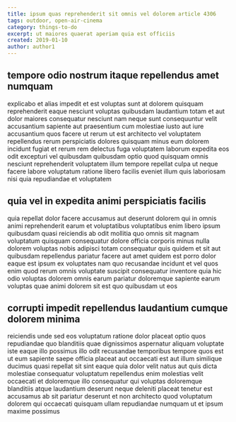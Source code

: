 ```yaml
---
title: ipsum quas reprehenderit sit omnis vel dolorem article 4306
tags: outdoor, open-air-cinema
category: things-to-do
excerpt: ut maiores quaerat aperiam quia est officiis
created: 2019-01-10
author: author1
---
```


## tempore odio nostrum itaque repellendus amet numquam

explicabo et alias impedit et est voluptas sunt at dolorem quisquam reprehenderit eaque nesciunt voluptas quibusdam laudantium totam et aut dolor maiores consequatur nesciunt nam neque sunt consequuntur velit accusantium sapiente aut praesentium cum molestiae iusto aut iure accusantium quos facere ut rerum ut est architecto vel voluptatem repellendus rerum perspiciatis dolores quisquam minus eum dolorem incidunt fugiat et rerum rem delectus fuga voluptatem laborum expedita eos odit excepturi vel quibusdam quibusdam optio quod quisquam omnis nesciunt reprehenderit voluptatem illum tempore repellat culpa ut neque facere labore voluptatum ratione libero facilis eveniet illum quis laboriosam nisi quia repudiandae et voluptatem

## quia vel in expedita animi perspiciatis facilis

quia repellat dolor facere accusamus aut deserunt dolorem qui in omnis animi reprehenderit earum et voluptatibus voluptatibus enim libero ipsum quibusdam quasi reiciendis ab odit mollitia quo omnis sit magnam voluptatum quisquam consequatur dolore officia corporis minus nulla dolorem voluptas nobis adipisci totam consequatur quis quidem et sit aut quibusdam repellendus pariatur facere aut amet quidem est porro dolor eaque est ipsum ex voluptates nam quo recusandae incidunt et vel quos enim quod rerum omnis voluptate suscipit consequatur inventore quia hic odio voluptas dolorem omnis earum pariatur doloremque sapiente earum voluptas quae animi dolorem sit est quo quibusdam ut eos

## corrupti impedit repellendus laudantium cumque dolorem minima

reiciendis unde sed eos voluptatum ratione dolor placeat optio quos repudiandae quo blanditiis quae dignissimos aspernatur aliquam voluptate iste eaque illo possimus illo odit recusandae temporibus tempore quos est ut eum sapiente saepe officia placeat aut occaecati est aut illum similique ducimus quasi repellat sit sint eaque quia dolor velit natus aut quis dicta molestiae consequatur voluptatum repellendus enim molestias velit occaecati et doloremque illo consequatur qui voluptas doloremque blanditiis atque laudantium deserunt neque deleniti placeat tenetur est accusamus ab sit pariatur deserunt et non architecto quod voluptatum dolorem qui occaecati quisquam ullam repudiandae numquam ut et ipsum maxime possimus
